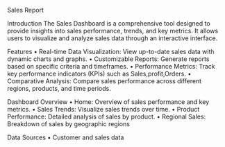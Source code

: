 Sales Report

Introduction
The Sales Dashboard is a comprehensive tool designed to provide insights into sales performance, trends, and key metrics. It allows users to visualize and analyze sales data through an interactive interface.

Features
•	Real-time Data Visualization: View up-to-date sales data with dynamic charts and graphs.
•	Customizable Reports: Generate reports based on specific criteria and timeframes.
•	Performance Metrics: Track key performance indicators (KPIs) such as Sales,profit,Orders.
•	Comparative Analysis: Compare sales performance across different regions, products, and time periods.




Dashboard Overview
•	Home: Overview of sales performance and key metrics.
•	Sales Trends: Visualize sales trends over time.
•	Product Performance: Detailed analysis of sales by product.
•	Regional Sales: Breakdown of sales by geographic regions

Data Sources
•	Customer and sales data
